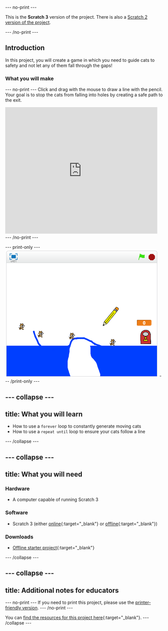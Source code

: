 --- no-print ---

This is the **Scratch 3** version of the project. There is also a [Scratch 2 version of the project](https://projects.raspberrypi.org/en/projects/cats-scratch2).

--- /no-print ---

## Introduction

In this project, you will create a game in which you need to guide cats to safety and not let any of them fall through the gaps!

### What you will make

--- no-print ---
Click and drag with the mouse to draw a line with the pencil. Your goal is to stop the cats from falling into holes by creating a safe path to the exit.

<div class="scratch-preview">
  <iframe allowtransparency="true" width="485" height="402" src="https://scratch.mit.edu/projects/embed/253667883/?autostart=false" frameborder="0"></iframe>
</div>
--- /no-print ---

--- print-only ---
![Cats finished](images/cats-finished.png)
--- /print-only ---

--- collapse ---
---
title: What you will learn
---

+ How to use a `forever` loop to constantly generate moving cats
+ How to use a `repeat until` loop to ensure your cats follow a line

--- /collapse ---

--- collapse ---
---
title: What you will need
---
### Hardware
+ A computer capable of running Scratch 3

### Software
+ Scratch 3 (either [online](http://rpf.io/scratchon){:target="_blank"} or [offline](http://rpf.io/scratchoff){:target="_blank"})

### Downloads
+ [Offline starter project](resources/cats-resources.sb){:target="_blank"}

--- /collapse ---

--- collapse ---
---
title: Additional notes for educators
---
--- no-print ---
If you need to print this project, please use the [printer-friendly version](https://projects.raspberrypi.org/en/projects/cats/print).
--- /no-print ---

You can [find the resources for this project here](http://rpf.io/p/cats-go){:target="_blank"}.
--- /collapse ---
